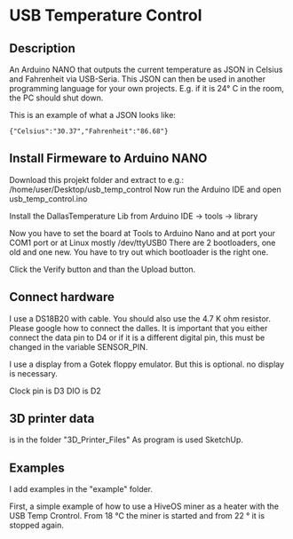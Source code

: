 # USB Temperature Control

## Description
An Arduino NANO that outputs the current temperature as JSON in Celsius and Fahrenheit via USB-Seria.
This JSON can then be used in another programming language for your own projects. E.g. if it is 24° C in the room, the PC should shut down.

This is an example of what a JSON looks like:

```
{"Celsius":"30.37","Fahrenheit":"86.68"}
```

## Install Firmeware to Arduino NANO
Download this projekt folder and extract to e.g.: /home/user/Desktop/usb_temp_control
Now run the Arduino IDE and open usb_temp_control.ino

Install the DallasTemperature Lib from Arduino IDE -> tools -> library

Now you have to set the board at Tools to Arduino Nano and at port your COM1 port or at Linux mostly /dev/ttyUSB0
There are 2 bootloaders, one old and one new. You have to try out which bootloader is the right one.

Click the Verify button and than the Upload button.

## Connect hardware
I use a DS18B20 with cable. You should also use the 4.7 K ohm resistor.
Please google how to connect the dalles.
It is important that you either connect the data pin to D4 or if it is a different digital pin, this must be changed in the variable SENSOR_PIN.

I use a display from a Gotek floppy emulator. But this is optional. no display is necessary.

Clock pin is D3
DIO is D2

## 3D printer data
is in the folder "3D_Printer_Files"
As program is used SketchUp.

## Examples
I add examples in the "example" folder.

First, a simple example of how to use a HiveOS miner as a heater with the USB Temp Crontrol. From 18 °C the miner is started and from 22 ° it is stopped again.
